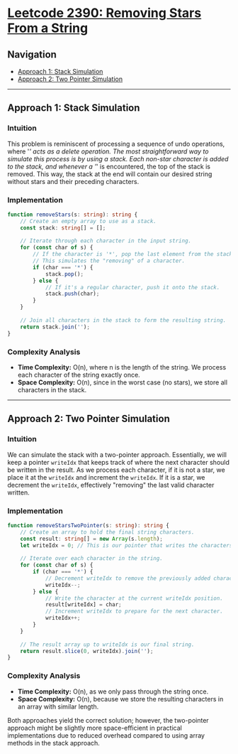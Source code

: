 # [Leetcode 2390: Removing Stars From a String](https://leetcode.com/problems/removing-stars-from-a-string/)

## Navigation

- [Approach 1: Stack Simulation](#approach-1-stack-simulation)
- [Approach 2: Two Pointer Simulation](#approach-2-two-pointer-simulation)

---

## Approach 1: Stack Simulation

### Intuition

This problem is reminiscent of processing a sequence of undo operations, where '*' acts as a delete operation. The most straightforward way to simulate this process is by using a stack. Each non-star character is added to the stack, and whenever a '*' is encountered, the top of the stack is removed. This way, the stack at the end will contain our desired string without stars and their preceding characters.

### Implementation

```typescript
function removeStars(s: string): string {
    // Create an empty array to use as a stack.
    const stack: string[] = [];
    
    // Iterate through each character in the input string.
    for (const char of s) {
        // If the character is '*', pop the last element from the stack.
        // This simulates the "removing" of a character.
        if (char === '*') {
            stack.pop();
        } else {
            // If it's a regular character, push it onto the stack.
            stack.push(char);
        }
    }
    
    // Join all characters in the stack to form the resulting string.
    return stack.join('');
}
```

### Complexity Analysis

- **Time Complexity:** O(n), where n is the length of the string. We process each character of the string exactly once.
- **Space Complexity:** O(n), since in the worst case (no stars), we store all characters in the stack.

---

## Approach 2: Two Pointer Simulation

### Intuition

We can simulate the stack with a two-pointer approach. Essentially, we will keep a pointer `writeIdx` that keeps track of where the next character should be written in the result. As we process each character, if it is not a star, we place it at the `writeIdx` and increment the `writeIdx`. If it is a star, we decrement the `writeIdx`, effectively "removing" the last valid character written.

### Implementation

```typescript
function removeStarsTwoPointer(s: string): string {
    // Create an array to hold the final string characters.
    const result: string[] = new Array(s.length);
    let writeIdx = 0; // This is our pointer that writes the characters back.
    
    // Iterate over each character in the string.
    for (const char of s) {
        if (char === '*') {
            // Decrement writeIdx to remove the previously added character.
            writeIdx--;
        } else {
            // Write the character at the current writeIdx position.
            result[writeIdx] = char;
            // Increment writeIdx to prepare for the next character.
            writeIdx++;
        }
    }
    
    // The result array up to writeIdx is our final string.
    return result.slice(0, writeIdx).join('');
}
```

### Complexity Analysis

- **Time Complexity:** O(n), as we only pass through the string once.
- **Space Complexity:** O(n), because we store the resulting characters in an array with similar length.

Both approaches yield the correct solution; however, the two-pointer approach might be slightly more space-efficient in practical implementations due to reduced overhead compared to using array methods in the stack approach.


